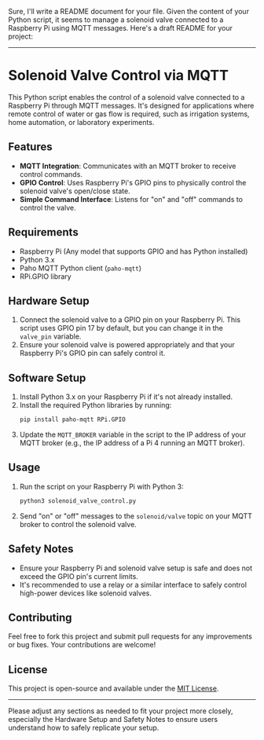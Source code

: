 Sure, I'll write a README document for your file. Given the content of your Python script, it seems to manage a solenoid valve connected to a Raspberry Pi using MQTT messages. Here's a draft README for your project:

---

# Solenoid Valve Control via MQTT

This Python script enables the control of a solenoid valve connected to a Raspberry Pi through MQTT messages. It's designed for applications where remote control of water or gas flow is required, such as irrigation systems, home automation, or laboratory experiments.

## Features

- **MQTT Integration**: Communicates with an MQTT broker to receive control commands.
- **GPIO Control**: Uses Raspberry Pi's GPIO pins to physically control the solenoid valve's open/close state.
- **Simple Command Interface**: Listens for "on" and "off" commands to control the valve.

## Requirements

- Raspberry Pi (Any model that supports GPIO and has Python installed)
- Python 3.x
- Paho MQTT Python client (`paho-mqtt`)
- RPi.GPIO library

## Hardware Setup

1. Connect the solenoid valve to a GPIO pin on your Raspberry Pi. This script uses GPIO pin 17 by default, but you can change it in the `valve_pin` variable.
2. Ensure your solenoid valve is powered appropriately and that your Raspberry Pi's GPIO pin can safely control it.

## Software Setup

1. Install Python 3.x on your Raspberry Pi if it's not already installed.
2. Install the required Python libraries by running:
   ```sh
   pip install paho-mqtt RPi.GPIO
   ```
3. Update the `MQTT_BROKER` variable in the script to the IP address of your MQTT broker (e.g., the IP address of a Pi 4 running an MQTT broker).

## Usage

1. Run the script on your Raspberry Pi with Python 3:
   ```sh
   python3 solenoid_valve_control.py
   ```
2. Send "on" or "off" messages to the `solenoid/valve` topic on your MQTT broker to control the solenoid valve.

## Safety Notes

- Ensure your Raspberry Pi and solenoid valve setup is safe and does not exceed the GPIO pin's current limits.
- It's recommended to use a relay or a similar interface to safely control high-power devices like solenoid valves.

## Contributing

Feel free to fork this project and submit pull requests for any improvements or bug fixes. Your contributions are welcome!

## License

This project is open-source and available under the [MIT License](https://opensource.org/licenses/MIT).

---

Please adjust any sections as needed to fit your project more closely, especially the Hardware Setup and Safety Notes to ensure users understand how to safely replicate your setup.
